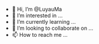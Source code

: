 - 👋 Hi, I’m @LuyauMa
- 👀 I’m interested in ...
- 🌱 I’m currently learning ...
- 💞️ I’m looking to collaborate on ...
- 📫 How to reach me ...

<!---
LuyauMa/LuyauMa is a ✨ special ✨ repository because its `README.md` (this file) appears on your GitHub profile.
You can click the Preview link to take a look at your changes.
--->
